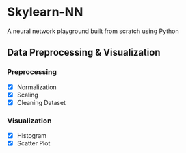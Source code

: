 # Skylearn-NN

A neural network playground built from scratch using Python

## Data Preprocessing & Visualization

### Preprocessing 
- [x] Normalization
- [x] Scaling
- [x] Cleaning Dataset

### Visualization
- [x] Histogram
- [x] Scatter Plot

